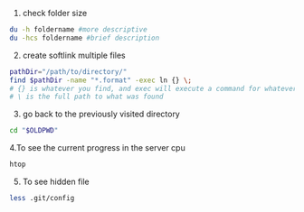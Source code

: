 1. check folder size 

```bash
du -h foldername #more descriptive
du -hcs foldername #brief description
``` 
2. create softlink multiple files

```bash
pathDir="/path/to/directory/"
find $pathDir -name "*.format" -exec ln {} \;
# {} is whatever you find, and exec will execute a command for whatever you found. 
# \ is the full path to what was found 
```
3. go back to the previously visited directory 

```bash
cd "$OLDPWD"
```
4.To see the current progress in the server cpu

```bash
htop 
```
5. To see hidden file
```bash
less .git/config
```
